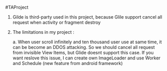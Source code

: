 #TAProject

1. Gilde is third-party used in this project, because Glile support cancel all request when activity or fragment destroy
2. The limitations in my project :

	a. When user scroll infinitely and ten thousand user use at same time, it can be become an DDOS attacking. So we should cancel all request from invisible View Items, but Glide doesnt support this case. If you want reslove this issue, I can create own ImageLoader and use Worker and Schedule (new feature from android framework) 
